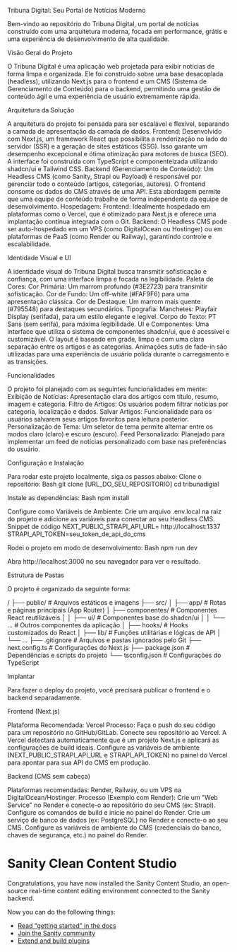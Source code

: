 Tribuna Digital: Seu Portal de Notícias Moderno

Bem-vindo ao repositório do Tribuna Digital, um portal de notícias construído com uma arquitetura moderna, focada em performance, grátis e uma experiência de desenvolvimento de alta qualidade.

Visão Geral do Projeto

O Tribuna Digital é uma aplicação web projetada para exibir notícias de forma limpa e organizada. Ele foi construído sobre uma base desacoplada (headless), utilizando Next.js para o frontend e um CMS (Sistema de Gerenciamento de Conteúdo) para o backend, permitindo uma gestão de conteúdo ágil e uma experiência de usuário extremamente rápida.

Arquitetura da Solução

A arquitetura do projeto foi pensada para ser escalável e flexível, separando a camada de apresentação da camada de dados. Frontend: Desenvolvido com Next.js, um framework React que possibilita a renderização no lado do servidor (SSR) e a geração de sites estáticos (SSG). Isso garante um desempenho excepcional e ótima otimização para motores de busca (SEO). A interface foi construída com TypeScript e componenteizada utilizando shadcn/ui e Tailwind CSS. Backend (Gerenciamento de Conteúdo): Um Headless CMS (como Sanity, Strapi ou Payload) é responsável por gerenciar todo o conteúdo (artigos, categorias, autores). O frontend consome os dados do CMS através de uma API. Esta abordagem permite que uma equipe de conteúdo trabalhe de forma independente da equipe de desenvolvimento. Hospedagem: Frontend: Idealmente hospedado em plataformas como o Vercel, que é otimizado para Next.js e oferece uma implantação contínua integrada com o Git. Backend: O Headless CMS pode ser auto-hospedado em um VPS (como DigitalOcean ou Hostinger) ou em plataformas de PaaS (como Render ou Railway), garantindo controle e escalabilidade.

Identidade Visual e UI

A identidade visual do Tribuna Digital busca transmitir sofisticação e confiança, com uma interface limpa e focada na legibilidade. Paleta de Cores: Cor Primária: Um marrom profundo (#3E2723) para transmitir sofisticação. Cor de Fundo: Um off-white (#FAF9F6) para uma apresentação clássica. Cor de Destaque: Um marrom mais quente (#795548) para destaques secundários. Tipografia: Manchetes: Playfair Display (serifada), para um estilo elegante e legível. Corpo do Texto: PT Sans (sem serifa), para máxima legibilidade. UI e Componentes: Uma interface que utiliza o sistema de componentes shadcn/ui, que é acessível e customizável. O layout é baseado em grade, limpo e com uma clara separação entre os artigos e as categorias. Animações sutis de fade-in são utilizadas para uma experiência de usuário polida durante o carregamento e as transições.

Funcionalidades

O projeto foi planejado com as seguintes funcionalidades em mente: Exibição de Notícias: Apresentação clara dos artigos com título, resumo, imagem e categoria. Filtro de Artigos: Os usuários podem filtrar notícias por categoria, localização e dados. Salvar Artigos: Funcionalidade para os usuários salvarem seus artigos favoritos para leitura posterior. Personalização de Tema: Um seletor de tema permite alternar entre os modos claro (claro) e escuro (escuro). Feed Personalizado: Planejado para implementar um feed de notícias personalizado com base nas preferências do usuário.

Configuração e Instalação

Para rodar este projeto localmente, siga os passos abaixo: Clone o repositório: Bash git clone [URL_DO_SEU_REPOSITORIO] cd tribunadigial

Instale as dependências: Bash npm install

Configure como Variáveis ​​de Ambiente: Crie um arquivo .env.local na raiz do projeto e adicione as variáveis ​​para conectar ao seu Headless CMS. Snippet de código NEXT_PUBLIC_STRAPI_API_URL= http://localhost:1337 STRAPI_API_TOKEN=seu_token_de_api_do_cms

Rodei o projeto em modo de desenvolvimento: Bash npm run dev

Abra http://localhost:3000 no seu navegador para ver o resultado.

Estrutura de Pastas

O projeto é organizado da seguinte forma:

/ ├── public/ # Arquivos estáticos e imagens ├── src/ │ ├── app/ # Rotas e páginas principais (App Router) │ ├── componentes/ # Componentes React reutilizáveis ​​│ │ ├── ui/ # Componentes base do shadcn/ui │ │ └── ... # Outros componentes da aplicação │ ├── hooks/ # Hooks customizados do React │ ├── lib/ # Funções utilitárias e lógicas de API │ └── ... ├── .gitignore # Arquivos e pastas ignorados pelo Git ├── next.config.ts # Configurações do Next.js ├── package.json # Dependências e scripts do projeto └── tsconfig.json # Configurações do TypeScript

Implantar

Para fazer o deploy do projeto, você precisará publicar o frontend e o backend separadamente.

Frontend (Next.js)

Plataforma Recomendada: Vercel Processo: Faça o push do seu código para um repositório no GitHub/GitLab. Conecte seu repositório ao Vercel. A Vercel detectará automaticamente que é um projeto Next.js e aplicará as configurações de build ideais. Configure as variáveis ​​de ambiente (NEXT_PUBLIC_STRAPI_API_URL e STRAPI_API_TOKEN) no painel do Vercel para apontar para sua API do CMS em produção.

Backend (CMS sem cabeça)

Plataformas recomendadas: Render, Railway, ou um VPS na DigitalOcean/Hostinger. Processo (Exemplo com Render): Crie um "Web Service" no Render e conecte-o ao repositório do seu CMS (ex: Strapi). Configure os comandos de build e inicie no painel do Render. Crie um serviço de banco de dados (ex: PostgreSQL) no Render e conecte-o ao seu CMS. Configure as variáveis ​​de ambiente do CMS (credenciais do banco, chaves de segurança, etc.) no painel do Render.

# Sanity Clean Content Studio

Congratulations, you have now installed the Sanity Content Studio, an open-source real-time content editing environment connected to the Sanity backend.

Now you can do the following things:

- [Read “getting started” in the docs](https://www.sanity.io/docs/introduction/getting-started?utm_source=readme)
- [Join the Sanity community](https://www.sanity.io/community/join?utm_source=readme)
- [Extend and build plugins](https://www.sanity.io/docs/content-studio/extending?utm_source=readme)
